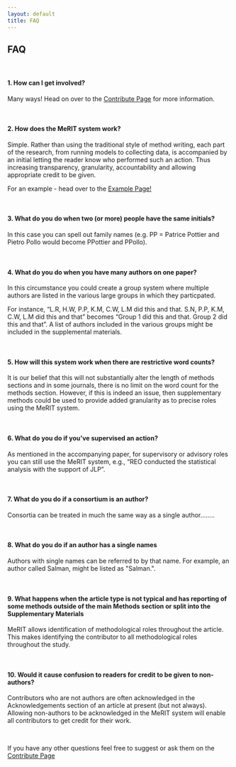 ```yaml
---
layout: default
title: FAQ
---
```



<h2>FAQ</h2>

<br>

<h4> 1. How can I get involved? </h4>

Many ways! Head on over to the [Contribute Page](https://eivimeycook.github.io/MeRIT/Contribute.html) for more information.

<br>

<h4> 2. How does the MeRIT system work? </h4>

Simple. Rather than using the traditional style of method writing, each part of the research, from running models to collecting data, is accompanied by an initial letting the reader know who performed such an action. Thus increasing transparency, granularity, accountability and allowing appropriate credit to be given.

For an example - head over to the [Example Page!](https://eivimeycook.github.io/MeRIT/Community_Examples.html)

<br>

<h4>  3. What do you do when two (or more) people have the same initials? </h4>

In this case you can spell out family names (e.g. PP = Patrice Pottier and Pietro Pollo would become PPottier and PPollo).

<br>

<h4>  4. What do you do when you have many authors on one paper? </h4>

In this circumstance you could create a group system where multiple authors are listed in the various large groups in which they particpated. 

For instance, “L.R, H.W, P.P, K.M, C.W, L.M did this and that. S.N, P.P, K.M, C.W, L.M did this and that” becomes “Group 1 did this and that. Group 2 did this and that”. A list of authors included in the various groups might be included in the supplemental materials.

<br>

<h4>  5. How will this system work when there are restrictive word counts? </h4>

It is our belief that this will not substantially alter the length of methods sections and in some journals, there is no limit on the word count for the methods section. However, if this is indeed an issue, then supplementary methods could be used to provide added granularity as to precise roles using the MeRIT system. 

<br>

<h4>  6. What do you do if you've supervised an action? </h4>

As mentioned in the accompanying paper, for supervisory or advisory roles you can still use the MeRIT system, e.g., “REO conducted the statistical analysis with the support of JLP”.

<br>

<h4>  7. What do you do if a consortium is an author? </h4>

Consortia can be treated in much the same way as a single author........

<br>

<h4>  8. What do you do if an author has a single names </h4>

Authors with single names can be referred to by that name. For example, an author called Salman, might be listed as "Salman.". 

<br>

<h4>  9. What happens when the article type is not typical and has reporting of some methods outside of the main Methods section or split into the Supplementary Materials </h4>

MeRIT allows identification of methodological roles throughout the article. This makes identifying the contributor to all methodological roles throughout the study.

<br>

<h4>  10. Would it cause confusion to readers for credit to be given to non-authors? </h4>

Contributors who are not authors are often acknowledged in the Acknowledgements section of an article at present (but not always). Allowing non-authors to be acknowledged in the MeRIT system will enable all contributors to get credit for their work.


<br>


If you have any other questions feel free to suggest or ask them on the [Contribute Page](https://eivimeycook.github.io/MeRIT/Contribute.html)






